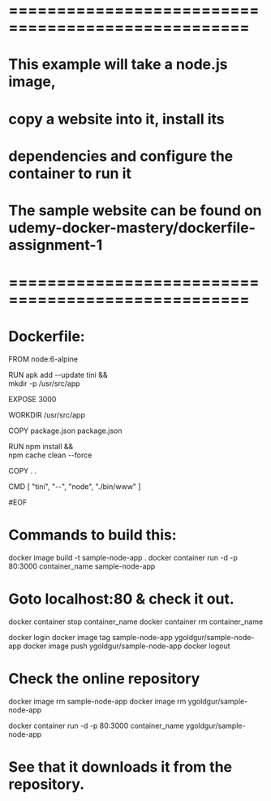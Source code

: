
# ===================================================
# This example will take a node.js image,
# copy a website into it, install its
# dependencies and configure the container to run it
#
# The sample website can be found on udemy-docker-mastery/dockerfile-assignment-1
# ===================================================
#
#
# Dockerfile:

FROM node:6-alpine

RUN apk add --update tini &&\
    mkdir -p /usr/src/app

EXPOSE 3000

WORKDIR /usr/src/app

COPY package.json package.json

RUN npm install &&\
    npm cache clean --force

COPY . .

CMD [ "tini", "--", "node", "./bin/www" ]

#EOF
#
# Commands to build this:

docker image build -t sample-node-app .
docker container run -d -p 80:3000 container_name sample-node-app

# Goto localhost:80 & check it out.

docker container stop container_name
docker container rm container_name

docker login
docker image tag sample-node-app ygoldgur/sample-node-app
docker image push ygoldgur/sample-node-app
docker logout


# Check the online repository

docker image rm sample-node-app
docker image rm ygoldgur/sample-node-app

docker container run -d -p 80:3000 container_name ygoldgur/sample-node-app

# See that it downloads it from the repository.


